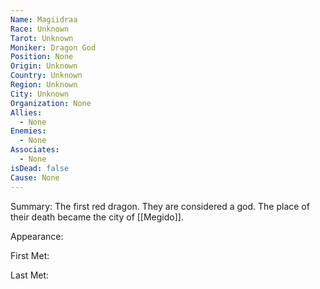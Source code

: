 ```yaml
---
Name: Magiidraa
Race: Unknown
Tarot: Unknown
Moniker: Dragon God
Position: None
Origin: Unknown
Country: Unknown
Region: Unknown
City: Unknown
Organization: None
Allies:
  - None
Enemies:
  - None
Associates:
  - None
isDead: false
Cause: None
---
```

Summary:
The first red dragon. They are considered a god. The place of their death became the city of [[Megido]].

Appearance: 

First Met: 

Last Met: 
